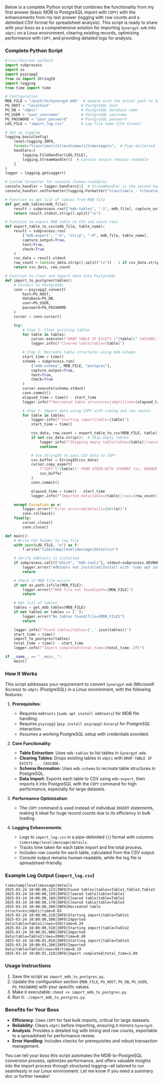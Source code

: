 Below is a complete Python script that combines the functionality from my first answer (basic MDB to PostgreSQL import with `COPY`) with the enhancements from my last answer (logging with row counts and a delimited CSV format for spreadsheet analysis). This script is ready to share with your boss as a comprehensive solution for importing `SynergyV.mdb` into `xOpti` on a Linux environment, clearing existing records, optimizing performance with `COPY`, and providing detailed logs for analysis.

### Complete Python Script
```python
#!/usr/bin/env python3
import subprocess
import os
import psycopg2
from io import StringIO
import logging
from time import time

# Configuration
MDB_FILE = "/path/to/SynergyV.mdb"  # Update with the actual path to SynergyV.mdb
PG_HOST = "localhost"              # PostgreSQL host
PG_DB = "xOpti"                    # PostgreSQL database name
PG_USER = "your_username"          # PostgreSQL username
PG_PASSWORD = "your_password"      # PostgreSQL password
LOG_FILE = "import_log.csv"        # Log file name (CSV format)

# Set up logging
logging.basicConfig(
    level=logging.INFO,
    format="%(asctime)s|%(levelname)s|%(message)s",  # Pipe-delimited for CSV
    handlers=[
        logging.FileHandler(LOG_FILE),
        logging.StreamHandler()  # Console output remains readable
    ]
)
logger = logging.getLogger()

# Custom formatter for console (human-readable)
console_handler = logger.handlers[1]  # StreamHandler is the second handler
console_handler.setFormatter(logging.Formatter("%(asctime)s - %(levelname)s - %(message)s"))

# Function to get list of tables from MDB file
def get_mdb_tables(mdb_file):
    result = subprocess.run(["mdb-tables", "-1", mdb_file], capture_output=True, text=True, check=True)
    return result.stdout.strip().split("\n")

# Function to export MDB table to CSV and count rows
def export_table_to_csv(mdb_file, table_name):
    result = subprocess.run(
        ["mdb-export", "-b", "strip", "-H", mdb_file, table_name],
        capture_output=True,
        text=True,
        check=True
    )
    csv_data = result.stdout
    row_count = len(csv_data.strip().split("\n")) - 1 if csv_data.strip() else 0  # Subtract 1 for header
    return csv_data, row_count

# Function to clear and import data into PostgreSQL
def import_to_postgres(tables):
    # Connect to PostgreSQL
    conn = psycopg2.connect(
        host=PG_HOST,
        database=PG_DB,
        user=PG_USER,
        password=PG_PASSWORD
    )
    cursor = conn.cursor()

    try:
        # Step 1: Clear existing tables
        for table in tables:
            cursor.execute(f"DROP TABLE IF EXISTS \"{table}\" CASCADE;")
            logger.info(f"Cleared table|table={table}")

        # Step 2: Recreate table structures using mdb-schema
        start_time = time()
        schema = subprocess.run(
            ["mdb-schema", MDB_FILE, "postgres"],
            capture_output=True,
            text=True,
            check=True
        )
        cursor.execute(schema.stdout)
        conn.commit()
        elapsed_time = time() - start_time
        logger.info(f"Recreated table structures|xOpti|time={elapsed_time:.2f}")

        # Step 3: Import data using COPY with timing and row counts
        for table in tables:
            logger.info(f"Starting import|table={table}")
            start_time = time()

            csv_data, row_count = export_table_to_csv(MDB_FILE, table)
            if not csv_data.strip():  # Skip empty tables
                logger.info(f"Skipping empty table|table={table}|rows=0")
                continue

            # Use StringIO to pass CSV data to COPY
            csv_buffer = StringIO(csv_data)
            cursor.copy_expert(
                f"COPY \"{table}\" FROM STDIN WITH (FORMAT csv, HEADER true)",
                csv_buffer
            )
            conn.commit()

            elapsed_time = time() - start_time
            logger.info(f"Imported data|table={table}|rows={row_count}|time={elapsed_time:.2f}")

    except Exception as e:
        logger.error(f"Error occurred|details={str(e)}")
        conn.rollback()
    finally:
        cursor.close()
        conn.close()

def main():
    # Write CSV header to log file
    with open(LOG_FILE, "w") as f:
        f.write("timestamp|level|message|details\n")

    # Verify mdbtools is installed
    if subprocess.call(["which", "mdb-tools"], stdout=subprocess.DEVNULL, stderr=subprocess.DEVNULL) != 0:
        logger.error("mdbtools not installed|Install with 'sudo apt install mdbtools'")
        return

    # Check if MDB file exists
    if not os.path.isfile(MDB_FILE):
        logger.error(f"MDB file not found|path={MDB_FILE}")
        return

    # Get list of tables
    tables = get_mdb_tables(MDB_FILE)
    if not tables or tables == ['']:
        logger.error("No tables found|file={MDB_FILE}")
        return

    logger.info(f"Found tables|tables={','.join(tables)}")
    start_time = time()
    import_to_postgres(tables)
    total_time = time() - start_time
    logger.info(f"Import completed|total_time={total_time:.2f}")

if __name__ == "__main__":
    main()
```

### How It Works
This script addresses your requirement to convert `SynergyV.mdb` (Microsoft Access) to `xOpti` (PostgreSQL) in a Linux environment, with the following features:

1. **Prerequisites**:
   - Requires `mdbtools` (`sudo apt install mdbtools`) for MDB file handling.
   - Requires `psycopg2` (`pip install psycopg2-binary`) for PostgreSQL interaction.
   - Assumes a working PostgreSQL setup with credentials provided.

2. **Core Functionality**:
   - **Table Extraction**: Uses `mdb-tables` to list tables in `SynergyV.mdb`.
   - **Clearing Tables**: Drops existing tables in `xOpti` with `DROP TABLE IF EXISTS ... CASCADE`.
   - **Schema Recreation**: Uses `mdb-schema` to recreate table structures in PostgreSQL.
   - **Data Import**: Exports each table to CSV using `mdb-export`, then imports it into PostgreSQL with the `COPY` command for high performance, especially for large datasets.

3. **Performance Optimization**:
   - The `COPY` command is used instead of individual `INSERT` statements, making it ideal for huge record counts due to its efficiency in bulk loading.

4. **Logging Enhancements**:
   - Logs to `import_log.csv` in a pipe-delimited (`|`) format with columns: `timestamp|level|message|details`.
   - Tracks time taken for each table import and the total process.
   - Includes row counts for each table, calculated from the CSV output.
   - Console output remains human-readable, while the log file is spreadsheet-friendly.

### Example Log Output (`import_log.csv`)
```
timestamp|level|message|details
2025-03-24 10:00:00,123|INFO|Found tables|tables=Table1,Table2,Table3
2025-03-24 10:00:00,150|INFO|Cleared table|table=Table1
2025-03-24 10:00:00,160|INFO|Cleared table|table=Table2
2025-03-24 10:00:00,170|INFO|Cleared table|table=Table3
2025-03-24 10:00:00,200|INFO|Recreated table structures|xOpti|time=0.03
2025-03-24 10:00:00,210|INFO|Starting import|table=Table1
2025-03-24 10:00:00,500|INFO|Imported data|table=Table1|rows=150|time=0.29
2025-03-24 10:00:00,510|INFO|Starting import|table=Table2
2025-03-24 10:00:01,000|INFO|Imported data|table=Table2|rows=2000|time=0.49
2025-03-24 10:00:01,010|INFO|Starting import|table=Table3
2025-03-24 10:00:01,200|INFO|Imported data|table=Table3|rows=50|time=0.19
2025-03-24 10:00:01,210|INFO|Import completed|total_time=1.09
```

### Usage Instructions
1. Save the script as `import_mdb_to_postgres.py`.
2. Update the configuration section (`MDB_FILE`, `PG_HOST`, `PG_DB`, `PG_USER`, `PG_PASSWORD`) with your specific values.
3. Make it executable: `chmod +x import_mdb_to_postgres.py`.
4. Run it: `./import_mdb_to_postgres.py`.

### Benefits for Your Boss
- **Efficiency**: Uses `COPY` for fast bulk imports, critical for large datasets.
- **Reliability**: Clears `xOpti` before importing, ensuring it mirrors `SynergyV`.
- **Analysis**: Provides a detailed log with timing and row counts, exportable to a spreadsheet for performance review.
- **Error Handling**: Includes checks for prerequisites and robust transaction management.

You can tell your boss this script automates the MDB-to-PostgreSQL conversion process, optimizes performance, and offers valuable insights into the import process through structured logging—all tailored to run seamlessly in our Linux environment. Let me know if you need a summary doc or further tweaks!
